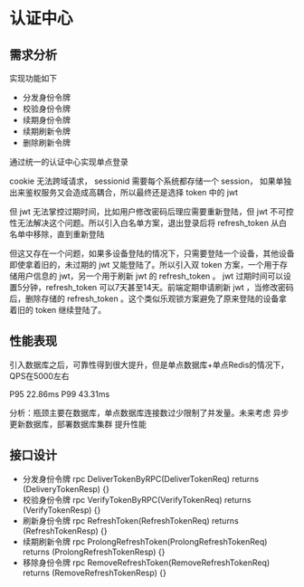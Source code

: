 # 认证中心

## 需求分析

实现功能如下

- 分发身份令牌
- 校验身份令牌
- 续期身份令牌
- 续期刷新令牌
- 删除刷新令牌

通过统一的认证中心实现单点登录

cookie 无法跨域请求， sessionid 需要每个系统都存储一个 session， 如果单独出来鉴权服务又会造成高耦合，所以最终还是选择 token 中的 jwt

但 jwt 无法掌控过期时间，比如用户修改密码后理应需要重新登陆，但 jwt 不可控性无法解决这个问题。所以引入白名单方案，退出登录后将 refresh_token 从白名单中移除，直到重新登陆

但这又存在一个问题，如果多设备登陆的情况下，只需要登陆一个设备，其他设备即使拿着旧的，未过期的 jwt 又能登陆了。所以引入双 token 方案，一个用于存储用户信息的 jwt，另一个用于刷新 jwt 的 refresh_token 。 jwt 过期时间可以设置5分钟，refresh_token 可以7天甚至14天。前端定期申请刷新 jwt ，当修改密码后，删除存储的 refresh_token 。这个类似乐观锁方案避免了原来登陆的设备拿着旧的 token 继续登陆了。

## 性能表现

引入数据库之后，可靠性得到很大提升，但是单点数据库+单点Redis的情况下，QPS在5000左右

P95 22.86ms
P99 43.31ms

分析：瓶颈主要在数据库，单点数据库连接数过少限制了并发量。未来考虑 异步更新数据库，部署数据库集群 提升性能

## 接口设计

- 分发身份令牌    rpc DeliverTokenByRPC(DeliverTokenReq) returns (DeliveryTokenResp) {}
- 校验身份令牌    rpc VerifyTokenByRPC(VerifyTokenReq) returns (VerifyTokenResp) {}
- 刷新身份令牌    rpc RefreshToken(RefreshTokenReq) returns (RefreshTokenResp) {}
- 续期刷新令牌    rpc ProlongRefreshToken(ProlongRefreshTokenReq) returns (ProlongRefreshTokenResp) {}
- 移除身份令牌    rpc RemoveRefreshToken(RemoveRefreshTokenReq) returns (RemoveRefreshTokenResp) {}